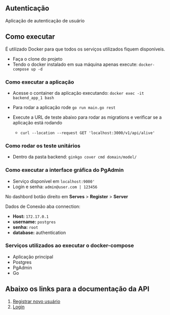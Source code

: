 ## Autenticação

Aplicação de autenticação de usuário


## Como executar
É utilizado Docker para que todos os serviços utilizados fiquem disponíveis.

- Faça o clone do projeto
- Tendo o docker instalado em sua máquina apenas execute:
`docker-compose up -d`


### Como executar a aplicação
- Acesse o container da aplicação executando: `docker exec -it backend_app_1 bash`
- Para rodar a aplicação rode `go run main.go rest`
- Execute a URL de teste abaixo para rodar as migrations e verificar se a aplicação está rodando
    
    - `curl --location --request GET 'localhost:3000/v1/api/alive'`
  
### Como rodar os teste unitários
- Dentro da pasta backend: `ginkgo cover cmd domain/model/`
      
### Como executar a interface gráfica do PgAdmin
- Serviço disponível em `localhost:9000'`
- Login e senha: `admin@user.com | 123456`

No dashbord botão direito em **Serves** > **Register** > **Server**

Dados de Conexão aba connection:
- **Host:** `172.17.0.1` 
- **username:** `postgres` 
- **senha:** `root` 
- **database:** authentication
  
### Serviços utilizados ao executar o docker-compose

- Aplicação principal
- Postgres
- PgAdmin
- Go


## **Abaixo os links para a documentação da API**

1. [Registrar novo usuário](./requirements/new-user.md)
2. [Login](./requirements/login.md)